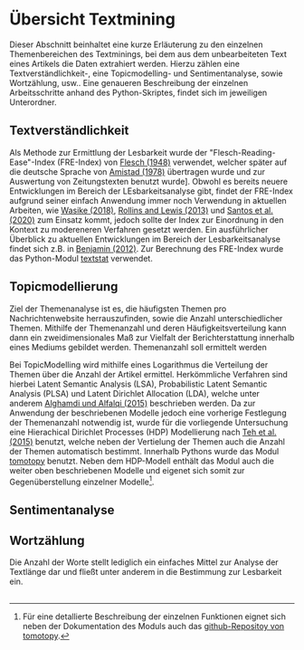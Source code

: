 # Übersicht Textmining
Dieser Abschnitt beinhaltet eine kurze Erläuterung zu den einzelnen Themenbereichen des Textminings, bei dem aus dem unbearbeiteten Text eines Artikels die Daten extrahiert werden. Hierzu zählen eine Textverständlichkeit-, eine Topicmodelling- und Sentimentanalyse, sowie Wortzählung, usw.. Eine genaueren Beschreibung der einzelnen Arbeitsschritte anhand des Python-Skriptes, findet sich im jeweiligen Unterordner.

## Textverständlichkeit
Als Methode zur Ermittlung der Lesbarkeit wurde der "Flesch-Reading-Ease"-Index (FRE-Index) von [Flesch (1948)](https://psycnet.apa.org/record/1949-01274-001) verwendet, welcher später auf die deutsche Sprache von [Amistad (1978)](https://books.google.de/books/about/Wie_verst%C3%A4ndlich_sind_unsere_Zeitungen.html?id=kiI7vwEACAAJ&redir_esc=y) übertragen wurde und zur Auswertung von Zeitungstexten benutzt wurde].
Obwohl es bereits neuere Entwicklungen im Bereich der LEsbarkeitsanalyse gibt, findet der FRE-Index aufgrund seiner einfach Anwendung immer noch Verwendung in aktuellen Arbeiten, wie [Wasike (2018)](https://journals.sagepub.com/doi/pdf/10.1177/1464884916673387?casa_token=iTeO8-UtiLgAAAAA:FjTec3PYjhX0Y_Xh6WkqRLVtIDIG-a7Z5rhl53eJn7LxdGPqwFCwCmtc5SIX4pfWh8wvhBEX5h_O), [Rollins and Lewis (2013)](https://www.researchgate.net/profile/Louise-Patterson-4/publication/287511231_Gender_inequality_in_korean_firms_Results_from_stakeholders_interviews/links/5699ab6a08aea1476943748a/Gender-inequality-in-korean-firms-Results-from-stakeholders-interviews.pdf#page=155) und [Santos et al. (2020)](https://aclanthology.org/2020.lrec-1.176.pdf) zum Einsatz kommt, jedoch sollte der Index zur Einordnung in den Kontext zu modereneren Verfahren gesetzt werden. Ein ausführlicher Überblick zu aktuellen Entwicklungen im Bereich der Lesbarkeitsanalyse findet sich z.B. in [Benjamin (2012)](https://link.springer.com/content/pdf/10.1007/s10648-011-9181-8.pdf).
Zur Berechnung des FRE-Index wurde das Python-Modul [textstat](https://pypi.org/project/textstat/) verwendet.

## Topicmodellierung
Ziel der Themenanalyse ist es, die häufigsten Themen pro Nachrichtenwebsite herrauszufinden, sowie die Anzahl unterschiedlicher Themen. Mithilfe der Themenanzahl und deren Häufigkeitsverteilung kann dann ein zweidimensionales Maß zur Vielfalt der Berichterstattung innerhalb eines Mediums gebildet werden.
Themenanzahl soll ermittelt werden

 Bei TopicModelling wird mithilfe eines Logarithmus die Verteilung der Themen über die Anzahl der Artikel ermittel. Herkömmliche Verfahren sind hierbei Latent Semantic Analysis (LSA), Probabilistic Latent Semantic Analysis (PLSA) und Latent Dirichlet Allocation (LDA), welche unter anderem [Alghamdi und Alfalqi (2015)](https://thesai.org/Downloads/Volume6No1/Paper_21-A_Survey_of_Topic_Modeling_in_Text_Mining.pdf) beschrieben werden. Da zur Anwendung der beschriebenen Modelle jedoch eine vorherige Festlegung der Themenanzahl notwendig ist, wurde für die vorliegende Untersuchung eine Hierachical Dirichlet Processes (HDP) Modellierung nach [Teh et al. (2015)](https://www.jstor.org/stable/pdf/27639773.pdf) benutzt, welche neben der Vertielung der Themen auch die Anzahl der Themen automatisch bestimmt. 
 Innerhalb Pythons wurde das Modul [tomotopy](https://pypi.org/project/tomotopy/) benutzt. Neben dem HDP-Modell enthält das Modul auch die weiter oben beschriebenen Modelle und eigenet sich somit zur Gegenüberstellung einzelner Modelle[^1].

## Sentimentanalyse


## Wortzählung

Die Anzahl der Worte stellt lediglich ein einfaches Mittel zur Analyse der Textlänge dar und fließt unter anderem in die Bestimmung zur Lesbarkeit ein.

## 
[^1]: Für eine detallierte Beschreibung der einzelnen Funktionen eignet sich neben der Dokumentation des Moduls auch das [github-Repositoy von tomotopy](https://bab2min.github.io/tomotopy/v0.12.2/en/).
